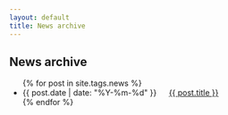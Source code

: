 ```yaml
---
layout: default
title: News archive
---
```


## News archive
<ul>
{% for post in site.tags.news %}
<li>
<span>
<time datetime="{{ post.date | date: "%Y-%m-%d" }}">
{{ post.date | date: "%Y-%m-%d" }}
</time>
&emsp;</span>
<a href="{{ post.url }}">
{{ post.title }}
</a>
</li>
{% endfor %}
</ul>
